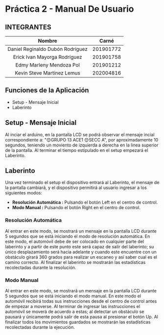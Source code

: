 ﻿# Práctica 2 - Manual De Usuario

## INTEGRANTES
| Nombre                           | Carné                                      |
|:--------------------------------:|:------------------------------------------:|
| Daniel Reginaldo Dubón Rodríguez | 201901772                                  |
| Erick Ivan Mayorga Rodríguez     | 201901758                                 	|
| Edmy Marleny Mendoza Pol         | 201901212                                	|
| Kevin Steve Martínez Lemus       | 202004816                  				|

## Funciones de la Aplicación

- Setup - Mensaje Inicial
- Laberinto

## Setup - Mensaje Inicial

Al inciar el arduino, en la pantalla LCD se podrá observar el mensaje incial correspondiente a: "😊GRUPO 13 ACE1 😊SECC A", por aproximadamente 10 segundos, teniendo un moviento de izquierda a derecha en la linea superior de la pantalla. Al terminar el tiempo estipulado en el setup empezará el Laberinto.

## Laberinto

Una vez terminado el setup el dispositivo entrará al Laberinto, el mensaje de la pantalla cambiará, y el dispositivo permitirá al usuario ingresar a los siguientes modos:
- **Resolución Automática :** Pulsando el botón Left en el centro de control.
- **Modo Manual :** Pulsando el botón Right en el centro de control. 

### Resolución Automática

Al entrar en este modo, se mostrará un mensaje en la pantalla LCD durante 5 segundos que se está iniciando el modo de resolución automática. En este modo, el automóvil debe de ser colocado en cualquier parte del laberinto y a partir de este punto este será capaz de salir del laberinto; su único desplazamiento será hacia adelante y cuando este encuentre con un obstáculo girará 360 grados para realizar un escaneo y así saber cual es el camino correcto. Al finalizar el laberinto se mostrarán las estadísticas recolectadas durante la resolución.

### Modo Manual
Al entrar en este modo, se mostrará un mensaje en la pantalla LCD durante 5 segundos que se está iniciando el modo manual. En este modo el automóvil recibirá todas sus instrucciones desde el centro de control antes de empezar a moverse. Al terminar de ingresar las instrucciones el automóvil se moverá de acuerdo a estas; al detectar un obstáculo se pausará y únicamente podrá salir de esta pausa al presionar el botón Up. Al finalizar todos los movimientos guardados se mostrarán las estadísticas recolectadas durante la ejecución.

